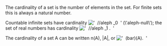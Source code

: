 The cardinality of a set is the number of elements in the set. For
finite sets this is always a natural number.

Countable infinite sets have cardinality
!['  //aleph \_0  '](../dictionary/equation_images/3242.1..png)
(\\'aleph-null\\'); the set of real numbers has cardinality
!['  //aleph \_1 .  '](../dictionary/equation_images/3242.2..png)

The cardinality of a set A can be written n(A), |A|, or
!['  (bar)(A).  '](../dictionary/equation_images/3242.3..png)

